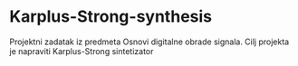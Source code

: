 # Karplus-Strong-synthesis
Projektni zadatak iz predmeta Osnovi digitalne obrade signala. Cilj projekta je napraviti Karplus-Strong sintetizator
